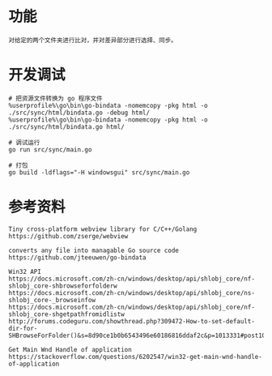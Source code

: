 # 功能

	对给定的两个文件夹进行比对，并对差异部分进行选择、同步。

# 开发调试

	# 把资源文件转换为 go 程序文件
	%userprofile%\go\bin\go-bindata -nomemcopy -pkg html -o ./src/sync/html/bindata.go -debug html/
	%userprofile%\go\bin\go-bindata -nomemcopy -pkg html -o ./src/sync/html/bindata.go html/

	# 调试运行
	go run src/sync/main.go

	# 打包
	go build -ldflags="-H windowsgui" src/sync/main.go

# 参考资料

	Tiny cross-platform webview library for C/C++/Golang
	https://github.com/zserge/webview

	converts any file into managable Go source code
	https://github.com/jteeuwen/go-bindata

	Win32 API
	https://docs.microsoft.com/zh-cn/windows/desktop/api/shlobj_core/nf-shlobj_core-shbrowseforfolderw
	https://docs.microsoft.com/zh-cn/windows/desktop/api/shlobj_core/ns-shlobj_core-_browseinfow
	https://docs.microsoft.com/zh-cn/windows/desktop/api/shlobj_core/nf-shlobj_core-shgetpathfromidlistw
	http://forums.codeguru.com/showthread.php?309472-How-to-set-default-dir-for-SHBrowseForFolder()&s=8d90ce1b0b6543496e60186816ddaf2c&p=1013331#post1013331

	Get Main Wnd Handle of application
	https://stackoverflow.com/questions/6202547/win32-get-main-wnd-handle-of-application
